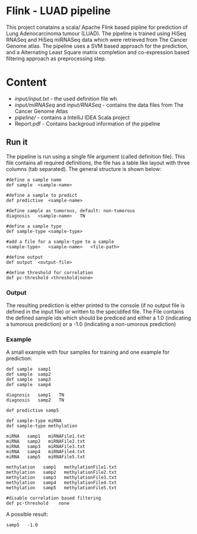 # Flink - LUAD pipeline

This project conatains a scala/ Apache Flink based pipline for prediction of Lung Adenocarcinoma tumour (LUAD). The pipeline is trained using HiSeq RNASeq and HiSeq miRNASeq data which were retrieved from The Cancer Genome atlas. The pipeline uses a SVM based approach for the prediction, and a Alternating Least Square matrix completion and co-expression based filtering approach as preprocessing step.

# Content
 * _input/input.txt_ - the used definition file wh
 * _input/miRNASeq_ and _input/RNASeq_ - contains the data files from The Cancer Genome Atlas
 * _pipeline/_ - contains a IntelliJ IDEA Scala project
 * Report.pdf - Contains backgroud information of the pipeline

## Run it

The pipeline is run using a single file argument (called definition file). This file contains all required definitions, the file has a table like layout with three columns (tab separated). The general structure is shown below:

```
#define a sample name
def	sample	<sample-name>

#define a sample to predict
def	predictive	<sample-name>

#define sample as tumorous, default: non-tumorous
diagnosis	<sample-name>	TN

#define a sample type
def sample-type <sample-type>

#add a file for a sample-type to a sample
<sample-type>	<sample-name>	<file-path>

#define output
def	output	<output-file>

#define threshold for correlation
def pc-threshold <threshold|none>
```
### Output 
The resulting prediction is either printed to the console (if no output file is defined in the input file) or written to the specidifed file. The File contains the defined sample ids which should be prediced and either a 1.0 (indicating a tumorous prediction) or a -1.0 (indicating a non-umorous prediction)


### Example
A small example with four samples for training and one example for prediction:
```
def sample  samp1
def sample  samp2
def sample  samp3
def sample  samp4

diagnosis   samp1   TN
diagnosis   samp2   TN

def predictive samp5

def sample-type miRNA
def sample-type methylation

miRNA   samp1   miRNAFile1.txt
miRNA   samp2   miRNAFile2.txt
miRNA   samp3   miRNAFile3.txt
miRNA   samp4   miRNAFile4.txt
miRNA   samp5   miRNAFile5.txt

methylation   samp1   methylationFile1.txt
methylation   samp2   methylationFile2.txt
methylation   samp3   methylationFile3.txt
methylation   samp4   methylationFile4.txt
methylation   samp5   methylationFile5.txt

#disable correlation based filtering
def pc-threshold    none
```

A possible result:
```
samp5   -1.0
```